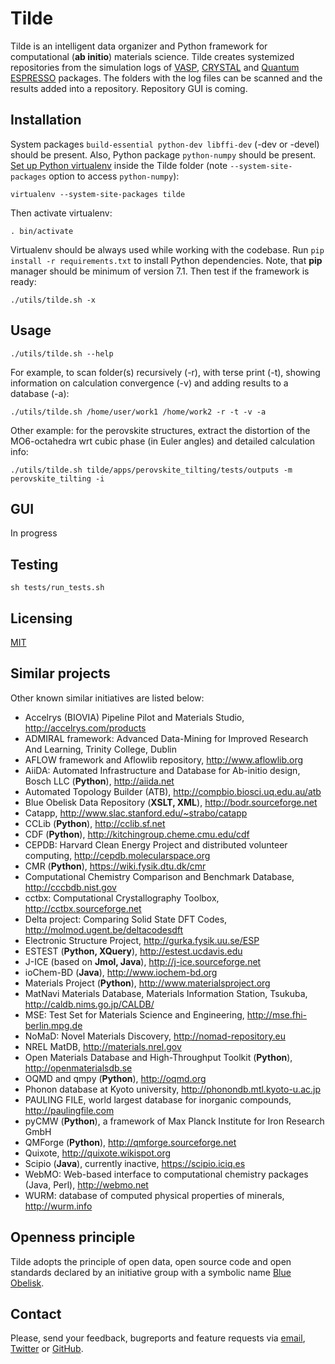 Tilde
==========

Tilde is an intelligent data organizer and Python framework for computational (**ab initio**) materials science. Tilde creates systemized repositories from the simulation logs of [VASP](http://www.vasp.at), [CRYSTAL](http://www.crystal.unito.it) and [Quantum ESPRESSO](http://www.quantum-espresso.org) packages. The folders with the log files can be scanned and the results added into a repository. Repository GUI is coming.

## Installation

System packages ```build-essential python-dev libffi-dev``` (-dev or -devel) should be present. Also, Python package ```python-numpy``` should be present. [Set up Python virtualenv](https://virtualenv.readthedocs.org) inside the Tilde folder (note ```--system-site-packages``` option to access ```python-numpy```):

```shell
virtualenv --system-site-packages tilde
```

Then activate virtualenv:

```shell
. bin/activate
```

Virtualenv should be always used while working with the codebase.
Run ```pip install -r requirements.txt``` to install Python dependencies.
Note, that **pip** manager should be minimum of version 7.1.
Then test if the framework is ready:

```shell
./utils/tilde.sh -x
```

## Usage

```shell
./utils/tilde.sh --help
```

For example, to scan folder(s) recursively (-r), with terse print (-t), showing information on calculation convergence (-v) and adding results to a database (-a):

```shell
./utils/tilde.sh /home/user/work1 /home/work2 -r -t -v -a
```

Other example: for the perovskite structures, extract the distortion of the MO6-octahedra wrt cubic phase (in Euler angles) and detailed calculation info:

```shell
./utils/tilde.sh tilde/apps/perovskite_tilting/tests/outputs -m perovskite_tilting -i
```

## GUI

In progress

## Testing

```shell
sh tests/run_tests.sh
```

## Licensing

[MIT](https://en.wikipedia.org/wiki/MIT_License)

## Similar projects

Other known similar initiatives are listed below:

- Accelrys (BIOVIA) Pipeline Pilot and Materials Studio, http://accelrys.com/products
- ADMIRAL framework: Advanced Data-Mining for Improved Research And Learning, Trinity College, Dublin
- AFLOW framework and Aflowlib repository, http://www.aflowlib.org
- AiiDA: Automated Infrastructure and Database for Ab-initio design, Bosch LLC (**Python**), http://aiida.net
- Automated Topology Builder (ATB), http://compbio.biosci.uq.edu.au/atb
- Blue Obelisk Data Repository (**XSLT, XML**), http://bodr.sourceforge.net
- Catapp, http://www.slac.stanford.edu/~strabo/catapp
- CCLib (**Python**), http://cclib.sf.net
- CDF (**Python**), http://kitchingroup.cheme.cmu.edu/cdf
- CEPDB: Harvard Clean Energy Project and distributed volunteer computing, http://cepdb.molecularspace.org
- CMR (**Python**), https://wiki.fysik.dtu.dk/cmr
- Computational Chemistry Comparison and Benchmark Database, http://cccbdb.nist.gov
- cctbx: Computational Crystallography Toolbox, http://cctbx.sourceforge.net
- Delta project: Comparing Solid State DFT Codes, http://molmod.ugent.be/deltacodesdft
- Electronic Structure Project, http://gurka.fysik.uu.se/ESP
- ESTEST (**Python, XQuery**), http://estest.ucdavis.edu
- J-ICE (based on **Jmol, Java**), http://j-ice.sourceforge.net
- ioChem-BD (**Java**), http://www.iochem-bd.org
- Materials Project (**Python**), http://www.materialsproject.org
- MatNavi Materials Database, Materials Information Station, Tsukuba, http://caldb.nims.go.jp/CALDB/
- MSE: Test Set for Materials Science and Engineering, http://mse.fhi-berlin.mpg.de
- NoMaD: Novel Materials Discovery, http://nomad-repository.eu
- NREL MatDB, http://materials.nrel.gov
- Open Materials Database and High-Throughput Toolkit (**Python**), http://openmaterialsdb.se
- OQMD and qmpy (**Python**), http://oqmd.org
- Phonon database at Kyoto university, http://phonondb.mtl.kyoto-u.ac.jp
- PAULING FILE, world largest database for inorganic compounds, http://paulingfile.com
- pyCMW (**Python**), a framework of Max Planck Institute for Iron Research GmbH
- QMForge (**Python**), http://qmforge.sourceforge.net
- Quixote, http://quixote.wikispot.org
- Scipio (**Java**), currently inactive, https://scipio.iciq.es
- WebMO: Web-based interface to computational chemistry packages (Java, Perl), http://webmo.net
- WURM: database of computed physical properties of minerals, http://wurm.info

## Openness principle

Tilde adopts the principle of open data, open source code and open standards declared by an initiative group with a symbolic name [Blue Obelisk](http://www.jcheminf.com/content/3/1/37).

## Contact

Please, send your feedback, bugreports and feature requests via [email](mailto:eb@tilde.pro), [Twitter](http://twitter.com/tildepro) or [GitHub](http://github.com/tilde-lab/tilde/issues).
